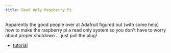 ```yaml
---
title: Read Only Raspberry Pi
---
```


Apparently the good people over at Adafruit figured out (with some help) how to
make the raspberry pi a read only system so you don't have to worry about proper
shutdown ... just pull the plug!

- [tutorial](https://learn.adafruit.com/read-only-raspberry-pi?view=all)
